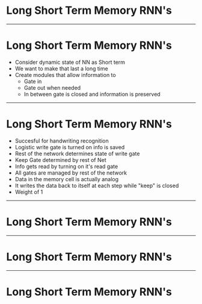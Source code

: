 # Long Short Term Memory RNN's


-------------------
<div style="page-break-after: always;"></div>

# Long Short Term Memory RNN's

* Consider dynamic state of NN as Short term
* We want to make that last a long time
* Create modules that allow information to 
  * Gate in
  * Gate out when needed
  * In between gate is closed and information is preserved

-------------------
<div style="page-break-after: always;"></div>

# Long Short Term Memory RNN's

* Succesful for handwriting recognition
* Logistic write gate is turned on info is saved
* Rest of the network determines state of write gate
* Keep Gate determined by rest of Net
* Info gets read by turning on it's read gate
* All gates are managed by rest of the network
* Data in the memory cell is actually analog
* It writes the data back to itself at each step while "keep" is closed
* Weight of 1 


-------------------
<div style="page-break-after: always;"></div>

# Long Short Term Memory RNN's


-------------------
<div style="page-break-after: always;"></div>

# Long Short Term Memory RNN's


-------------------
<div style="page-break-after: always;"></div>

# Long Short Term Memory RNN's



